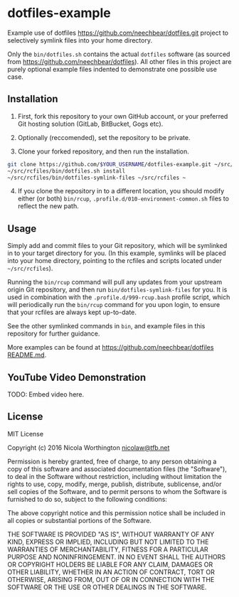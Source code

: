 # dotfiles-example

Example use of dotfiles https://github.com/neechbear/dotfiles.git project to
selectively symlink files into your home directory.

Only the `bin/dotfiles.sh` contains the actual `dotfiles` software (as sourced
from https://github.com/neechbear/dotfiles). All other files in this project are
purely optional example files indented to demonstrate one possible use case.


## Installation

  1. First, fork this repository to your own GitHub account, or your preferred
     Git hosting solution (GitLab, BitBucket, Gogs etc).

  2. Optionally (reccomended), set the repository to be private.

  3. Clone your forked repository, and then run the installation.

```bash
git clone https://github.com/$YOUR_USERNAME/dotfiles-example.git ~/src/rcfiles
~/src/rcfiles/bin/dotfiles.sh install
~/src/rcfiles/bin/dotfiles-symlink-files ~/src/rcfiles ~
```

  4. If you clone the repository in to a different location, you should modify
     either (or both) `bin/rcup`, `.profile.d/010-environment-common.sh` files
     to reflect the new path.


## Usage
     
Simply add and commit files to your Git repository, which will be symlinked in
to your target directory for you. (In this example, symlinks will be placed into
your home directory, pointing to the rcfiles and scripts located under
`~/src/rcfiles`).

Running the `bin/rcup` command will pull any updates from your upstream origin
Git repository, and then run `bin/dotfiles-symlink-files` for you. It is used
in combination with the `.profile.d/999-rcup.bash` profile script, which will
periodically run the `bin/rcup` command for you upon login, to ensure that your
rcfiles are always kept up-to-date.

See the other symlinked commands in `bin`, and example files in this repository
for further guidance.

More examples can be found at https://github.com/neechbear/dotfiles
[README.md](https://github.com/neechbear/dotfiles/blob/master/README.md).


## YouTube Video Demonstration

TODO: Embed video here.


## License

MIT License

Copyright (c) 2016 Nicola Worthington <nicolaw@tfb.net>

Permission is hereby granted, free of charge, to any person obtaining a copy
of this software and associated documentation files (the "Software"), to deal
in the Software without restriction, including without limitation the rights
to use, copy, modify, merge, publish, distribute, sublicense, and/or sell
copies of the Software, and to permit persons to whom the Software is
furnished to do so, subject to the following conditions:

The above copyright notice and this permission notice shall be included in all
copies or substantial portions of the Software.

THE SOFTWARE IS PROVIDED "AS IS", WITHOUT WARRANTY OF ANY KIND, EXPRESS OR
IMPLIED, INCLUDING BUT NOT LIMITED TO THE WARRANTIES OF MERCHANTABILITY,
FITNESS FOR A PARTICULAR PURPOSE AND NONINFRINGEMENT. IN NO EVENT SHALL THE
AUTHORS OR COPYRIGHT HOLDERS BE LIABLE FOR ANY CLAIM, DAMAGES OR OTHER
LIABILITY, WHETHER IN AN ACTION OF CONTRACT, TORT OR OTHERWISE, ARISING FROM,
OUT OF OR IN CONNECTION WITH THE SOFTWARE OR THE USE OR OTHER DEALINGS IN THE
SOFTWARE.

